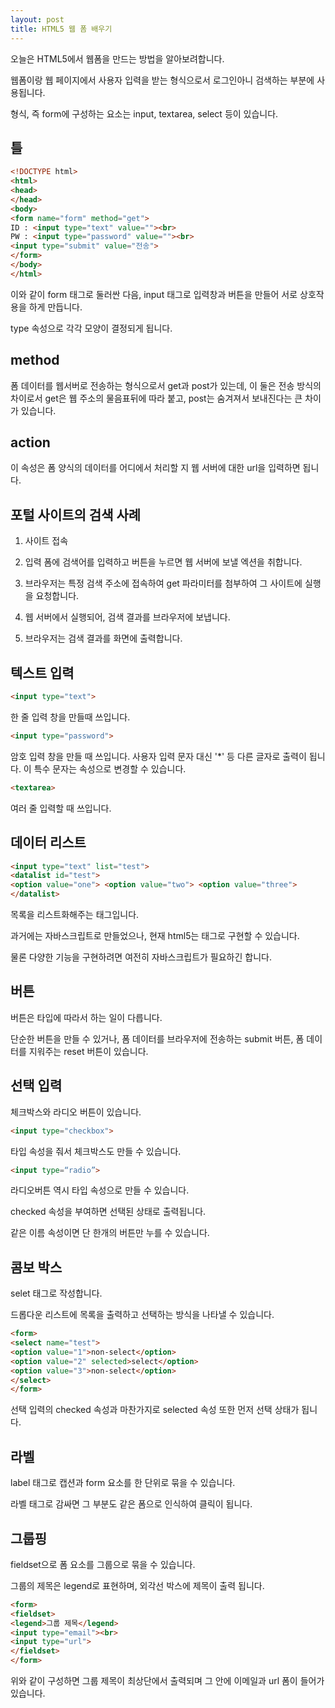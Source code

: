 ```yaml
---
layout: post
title: HTML5 웹 폼 배우기
---
```


오늘은 HTML5에서 웹폼을 만드는 방법을 알아보려합니다.

웹폼이랑 웹 페이지에서 사용자 입력을 받는 형식으로서 로그인아니 검색하는 부분에 사용됩니다.

형식, 즉 form에 구성하는 요소는 input, textarea, select 등이 있습니다.

## 틀

```html
<!DOCTYPE html>
<html> 
<head>
</head> 
<body> 
<form name="form" method="get"> 
ID : <input type="text" value=""><br> 
PW : <input type="password" value=""><br> 
<input type="submit" value="전송"> 
</form>
</body>
</html>
```

이와 같이 form 태그로 둘러싼 다음, input 태그로 입력창과 버튼을 만들어 서로 상호작용을 하게 만듭니다.

type 속성으로 각각 모양이 결정되게 됩니다.

## method

폼 데이터를 웹서버로 전송하는 형식으로서 get과 post가 있는데, 이 둘은 전송 방식의 차이로서 get은 웹 주소의 물음표뒤에 따라 붙고, post는 숨겨져서 보내진다는 큰 차이가 있습니다.

## action

이 속성은 폼 양식의 데이터를 어디에서 처리할 지 웹 서버에 대한 url을 입력하면 됩니다.

## 포털 사이트의 검색 사례

1. 사이트 접속

1. 입력 폼에 검색어를 입력하고 버튼을 누르면 웹 서버에 보낼 엑션을 취합니다.

1. 브라우저는 특정 검색 주소에 접속하여 get 파라미터를 첨부하여 그 사이트에 실행을 요청합니다.

1. 웹 서버에서 실행되어, 검색 결과를 브라우저에 보냅니다.

1. 브라우저는 검색 결과를 화면에 출력합니다.

## 텍스트 입력

```html
<input type="text">
```

한 줄 입력 창을 만들때 쓰입니다.

```html
<input type="password">
```

암호 입력 창을 만들 때 쓰입니다.
사용자 입력 문자 대신 '*' 등 다른 글자로 출력이 됩니다. 이 특수 문자는 속성으로 변경할 수 있습니다. 

```html
<textarea> 
```

여러 줄 입력할 때 쓰입니다.

## 데이터 리스트 

```html
<input type="text" list="test"> 
<datalist id="test"> 
<option value="one"> <option value="two"> <option value="three"> 
</datalist>
```

목록을 리스트화해주는 태그입니다.

과거에는 자바스크립트로 만들었으나, 현재 html5는 태그로 구현할 수 있습니다.

물론 다양한 기능을 구현하려면 여전히 자바스크립트가 필요하긴 합니다.

## 버튼

버튼은 타입에 따라서 하는 일이 다릅니다.

단순한 버튼을 만들 수 있거나, 폼 데이터를 브라우저에 전송하는 submit 버튼, 폼 데이터를 지워주는 reset 버튼이 있습니다.

## 선택 입력

체크박스와 라디오 버튼이 있습니다.

```html
<input type="checkbox">
```

타입 속성을 줘서 체크박스도 만들 수 있습니다.

```html
<input type=“radio”>
```

라디오버튼 역시 타입 속성으로 만들 수 있습니다.

checked 속성을 부여하면 선택된 상태로 출력됩니다.

같은 이름 속성이면 단 한개의 버튼만 누를 수 있습니다.

## 콤보 박스

selet 태그로 작성합니다.

드롭다운 리스트에 목록을 출력하고 선택하는 방식을 나타낼 수 있습니다.

```html
<form> 
<select name="test"> 
<option value="1">non-select</option> 
<option value="2" selected>select</option> 
<option value="3">non-select</option> 
</select> 
</form>
```

선택 입력의 checked 속성과 마찬가지로 selected 속성 또한 먼저 선택 상태가 됩니다.

## 라벨 

label 태그로 캡션과 form 요소를 한 단위로 묶을 수 있습니다.

라벨 태그로 감싸면 그 부분도 같은 폼으로 인식하여 클릭이 됩니다.

## 그룹핑 

fieldset으로 폼 요소를 그룹으로 묶을 수 있습니다.

그룹의 제목은 legend로 표현하며, 외각선 박스에 제목이 출력 됩니다.

```html
<form> 
<fieldset> 
<legend>그룹 제목</legend> 
<input type="email"><br> 
<input type="url"> 
</fieldset>
</form> 
```

위와 같이 구성하면 그룹 제목이 최상단에서 출력되며 그 안에 이메일과 url 폼이 들어가 있습니다.

